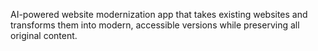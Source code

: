 AI-powered website modernization app that takes existing websites and transforms them into modern, accessible versions while preserving all original content.
